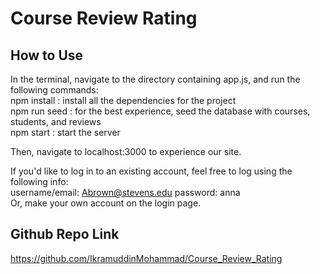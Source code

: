 # Course Review Rating

## How to Use
In the terminal, navigate to the directory containing app.js, and run the following commands:   
  npm install : install all the dependencies for the project  
  npm run seed : for the best experience, seed the database with courses, students, and reviews  
  npm start : start the server  

  Then, navigate to localhost:3000 to experience our site.   

  If you'd like to log in to an existing account, feel free to log using the following info:   
  username/email: Abrown@stevens.edu 
  password: anna  
  Or, make your own account on the login page.   

## Github Repo Link
https://github.com/IkramuddinMohammad/Course_Review_Rating

